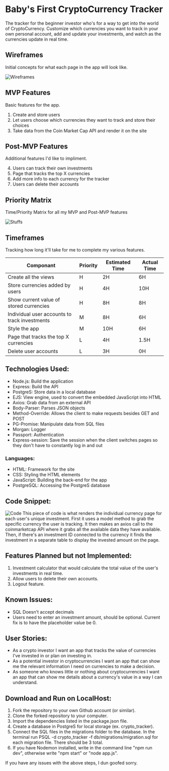 # Baby's First CryptoCurrency Tracker
The tracker for the beginner investor who's for a way to get into the world of CryptoCurrency. Customize which currencies you want to track in your own personal account, add and update your investments, and watch as the currencies update in real time. 

## Wireframes
Initial concepts for what each page in the app will look like.

![Wireframes](https://i.imgur.com/GlllzzE.jpg)

## MVP Features
Basic features for the app.

1. Create and store users
2. Let users choose which currencies they want to track and store their choices
3. Take data from the Coin Market Cap API and render it on the site

## Post-MVP Features
Additional features I'd like to impliment. 

4. Users can track their own investments
5. Page that tracks the top X currencies
6. Add more info to each currency for the tracker
7. Users can delete their accounts

## Priority Matrix
Time/Priority Matrix for all my MVP and Post-MVP features

![Stuffs](https://i.imgur.com/Ng84dtR.jpg)

## Timeframes
Tracking how long it'll take for me to complete my various features.

| Componant                                     | Priority | Estimated Time | Actual Time |
------------------------------------------------|----------|----------------|-------------|
| Create all the views                          | H        | 2H             | 6H          |
| Store currencies added by users               | H        | 4H             | 10H         |
| Show current value of stored currencies       | H        | 8H             | 8H          |
| Individual user accounts to track investments | M        | 8H             | 6H          |
| Style the app                                 | M        | 10H            | 6H          |
| Page that tracks the top X currencies         | L        | 4H             | 1.5H        |
| Delete user accounts                          | L        | 3H             | 0H          |

## Technologies Used: 

* Node.js: Build the application
* Express: Build the API
* PostgreS: Store data in a local database
* EJS: View engine, used to convert the embedded JavaScript into HTML
* Axios: Grab data from an external API
* Body-Parser: Parses JSON objects
* Method-Override: Allows the client to make requests besides GET and POST
* PG-Promise: Manipulate data from SQL files
* Morgan: Logger
* Passport: Authentication
* Express-session: Save the session when the client switches pages so they don't have to constantly log in and out

### Languages:

* HTML: Framework for the site
* CSS: Styling the HTML elements
* JavaScript: Building the back-end for the app
* PostgreSQL: Accessing the PostgreS database

## Code Snippet: 
![Code](https://i.imgur.com/Uw7w2PM.png)
This piece of code is what renders the individual currency page for each user's unique investment. First it uses a model method to grab the specific currency the user is tracking. It then makes an axios call to the coinmarketcap API where it grabs all the available data they have available. Then, if there's an investment ID connected to the currency it finds the investment in a separate table to display the invested amount on the page. 

## Features Planned but not Implemented:

1. Investment calculator that would calculate the total value of the user's investments in real time. 
2. Allow users to delete their own accounts.
3. Logout feature.

## Known Issues:

* SQL Doesn't accept decimals
* Users need to enter an investment amount, should be optional. Current fix is to have the placeholder value be 0.

## User Stories: 
* As a crypto investor I want an app that tracks the value of currencies I've invested in or plan on investing in. 
* As a potential investor in cryptocurrencies I want an app that can show me the relevant information I need on currencies to make a decision.
* As someone who knows little or nothing about cryptocurrencies I want an app that can show me details about a currency's value in a way I can understand. 

## Download and Run on LocalHost:

1. Fork the repository to your own Github account (or similar).
2. Clone the forked repository to your computer.
3. Import the dependencies listed in the package.json file.
4. Create a database in PostgreS for local storage (ex. crypto_tracker).
5. Connect the SQL files in the migrations folder to the database. In the terminal run PSQL -d crypto_tracker -f db/migrations/migration.sql for each migration file. There should be 3 total.
6. If you have Nodemon installed, write in the command line "npm run dev", otherwise write "npm start" or "node app.js".

If you have any issues with the above steps, I dun goofed sorry.
